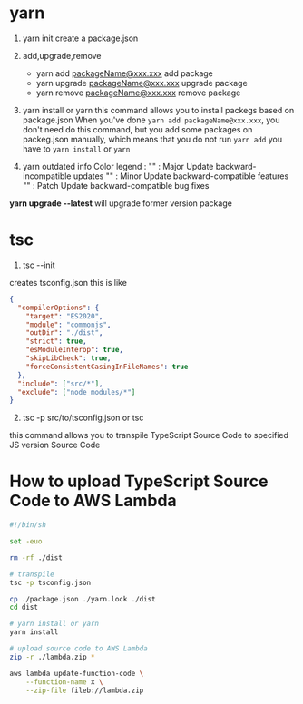 # yarn
1. yarn init
create a package.json

2. add,upgrade,remove
    * yarn add packageName@xxx.xxx
    add package
    * yarn upgrade packageName@xxx.xxx 
    upgrade package
    * yarn remove packageName@xxx.xxx
    remove package

3. yarn install or yarn
    this command allows you to install packegs based on package.json
    When you've done `yarn add packageName@xxx.xxx`, you don't need do this command,
    but you add some packages on packeg.json manually, which means that you do not run `yarn add`
    you have to `yarn install` or `yarn`
   

4. yarn outdated
info Color legend : 
 "<red>"    : Major Update backward-incompatible updates 
 "<yellow>" : Minor Update backward-compatible features 
 "<green>"  : Patch Update backward-compatible bug fixes

**yarn upgrade --latest** will upgrade former version package

# tsc
1. tsc --init

creates tsconfig.json
this is like

```json
{
  "compilerOptions": {
    "target": "ES2020",                         
    "module": "commonjs",
    "outDir": "./dist",
    "strict": true,
    "esModuleInterop": true,
    "skipLibCheck": true,
    "forceConsistentCasingInFileNames": true
  },
  "include": ["src/*"],
  "exclude": ["node_modules/*"]
}
```

2. tsc -p src/to/tsconfig.json or tsc

this command allows you to transpile TypeScript Source Code to specified JS version Source Code


# How to upload TypeScript Source Code to AWS Lambda

```bash
#!/bin/sh

set -euo 

rm -rf ./dist

# transpile
tsc -p tsconfig.json

cp ./package.json ./yarn.lock ./dist
cd dist

# yarn install or yarn
yarn install

# upload source code to AWS Lambda
zip -r ./lambda.zip *

aws lambda update-function-code \
    --function-name x \
    --zip-file fileb://lambda.zip
```
